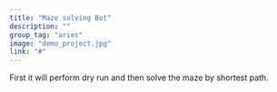 ```yaml
---
title: "Maze solving Bot"
description: ""
group_tag: "aries"
image: "demo_project.jpg" 
link: "#"
---
```


First it will perform dry run and then solve the maze by shortest path.
